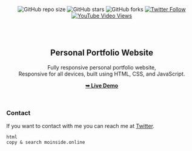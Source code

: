<div align="center">
  
  ![GitHub repo size](https://img.shields.io/github/repo-size/danish-Mushtak/danishmushtak.github.io)
  ![GitHub stars](https://img.shields.io/github/stars/danish-Mushtak/danishmushtak.github.io?style=social)
  ![GitHub forks](https://img.shields.io/github/forks/danish-Mushtak/danishmushtak.github.io?style=social)
  [![Twitter Follow](https://img.shields.io/twitter/follow/DanishMushtaq01?style=social)](https://twitter.com/intent/follow?screen_name=DanishMushtaq01)
  [![YouTube Video Views](https://img.shields.io/youtube/views/SAu7e09vXoQ?style=social)](https://youtu.be/OpeI1x96TTk)

  <br />
  <br />

  <h2 align="center">Personal Portfolio Website</h2>

  Fully responsive personal portfolio website, <br />Responsive for all devices, built using HTML, CSS, and JavaScript.

  <a href="https://moinside.online"><strong>➥ Live Demo</strong></a>

</div>

<br />

### Contact

If you want to contact with me you can reach me at [Twitter](https://www.twitter.com/DanishMushtaq01).

    html
    copy & search moinside.online

